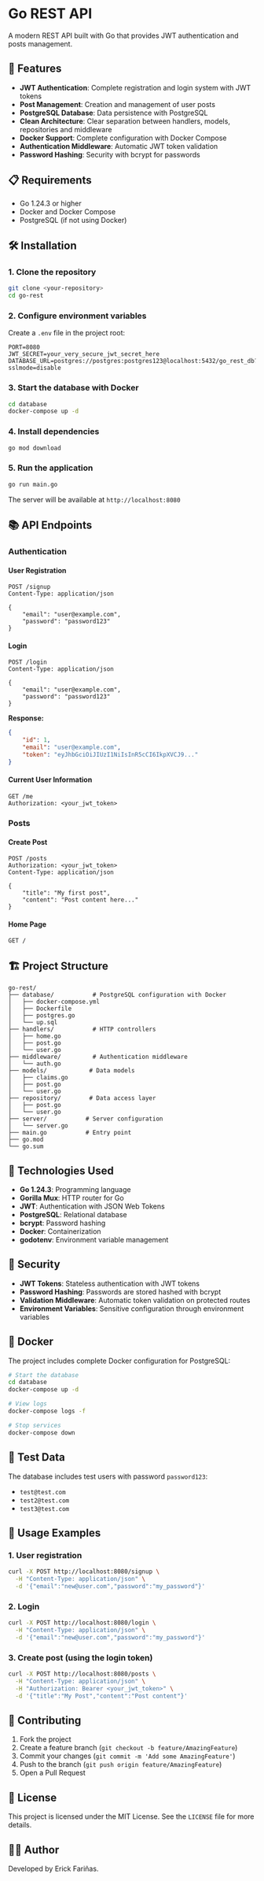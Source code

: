 # Go REST API

A modern REST API built with Go that provides JWT authentication and posts management.

## 🚀 Features

- **JWT Authentication**: Complete registration and login system with JWT tokens
- **Post Management**: Creation and management of user posts
- **PostgreSQL Database**: Data persistence with PostgreSQL
- **Clean Architecture**: Clear separation between handlers, models, repositories and middleware
- **Docker Support**: Complete configuration with Docker Compose
- **Authentication Middleware**: Automatic JWT token validation
- **Password Hashing**: Security with bcrypt for passwords

## 📋 Requirements

- Go 1.24.3 or higher
- Docker and Docker Compose
- PostgreSQL (if not using Docker)

## 🛠️ Installation

### 1. Clone the repository

```bash
git clone <your-repository>
cd go-rest
```

### 2. Configure environment variables

Create a `.env` file in the project root:

```env
PORT=8080
JWT_SECRET=your_very_secure_jwt_secret_here
DATABASE_URL=postgres://postgres:postgres123@localhost:5432/go_rest_db?sslmode=disable
```

### 3. Start the database with Docker

```bash
cd database
docker-compose up -d
```

### 4. Install dependencies

```bash
go mod download
```

### 5. Run the application

```bash
go run main.go
```

The server will be available at `http://localhost:8080`

## 📚 API Endpoints

### Authentication

#### User Registration
```http
POST /signup
Content-Type: application/json

{
    "email": "user@example.com",
    "password": "password123"
}
```

#### Login
```http
POST /login
Content-Type: application/json

{
    "email": "user@example.com",
    "password": "password123"
}
```

**Response:**
```json
{
    "id": 1,
    "email": "user@example.com",
    "token": "eyJhbGciOiJIUzI1NiIsInR5cCI6IkpXVCJ9..."
}
```

#### Current User Information
```http
GET /me
Authorization: <your_jwt_token>
```

### Posts

#### Create Post
```http
POST /posts
Authorization: <your_jwt_token>
Content-Type: application/json

{
    "title": "My first post",
    "content": "Post content here..."
}
```

#### Home Page
```http
GET /
```

## 🏗️ Project Structure

```
go-rest/
├── database/           # PostgreSQL configuration with Docker
│   ├── docker-compose.yml
│   ├── Dockerfile
│   ├── postgres.go
│   └── up.sql
├── handlers/           # HTTP controllers
│   ├── home.go
│   ├── post.go
│   └── user.go
├── middleware/         # Authentication middleware
│   └── auth.go
├── models/            # Data models
│   ├── claims.go
│   ├── post.go
│   └── user.go
├── repository/        # Data access layer
│   ├── post.go
│   └── user.go
├── server/           # Server configuration
│   └── server.go
├── main.go           # Entry point
├── go.mod
└── go.sum
```

## 🔧 Technologies Used

- **Go 1.24.3**: Programming language
- **Gorilla Mux**: HTTP router for Go
- **JWT**: Authentication with JSON Web Tokens
- **PostgreSQL**: Relational database
- **bcrypt**: Password hashing
- **Docker**: Containerization
- **godotenv**: Environment variable management

## 🔐 Security

- **JWT Tokens**: Stateless authentication with JWT tokens
- **Password Hashing**: Passwords are stored hashed with bcrypt
- **Validation Middleware**: Automatic token validation on protected routes
- **Environment Variables**: Sensitive configuration through environment variables

## 🐳 Docker

The project includes complete Docker configuration for PostgreSQL:

```bash
# Start the database
cd database
docker-compose up -d

# View logs
docker-compose logs -f

# Stop services
docker-compose down
```

## 🧪 Test Data

The database includes test users with password `password123`:

- `test@test.com`
- `test2@test.com`
- `test3@test.com`

## 📝 Usage Examples

### 1. User registration
```bash
curl -X POST http://localhost:8080/signup \
  -H "Content-Type: application/json" \
  -d '{"email":"new@user.com","password":"my_password"}'
```

### 2. Login
```bash
curl -X POST http://localhost:8080/login \
  -H "Content-Type: application/json" \
  -d '{"email":"new@user.com","password":"my_password"}'
```

### 3. Create post (using the login token)
```bash
curl -X POST http://localhost:8080/posts \
  -H "Content-Type: application/json" \
  -H "Authorization: Bearer <your_jwt_token>" \
  -d '{"title":"My Post","content":"Post content"}'
```

## 🤝 Contributing

1. Fork the project
2. Create a feature branch (`git checkout -b feature/AmazingFeature`)
3. Commit your changes (`git commit -m 'Add some AmazingFeature'`)
4. Push to the branch (`git push origin feature/AmazingFeature`)
5. Open a Pull Request

## 📄 License

This project is licensed under the MIT License. See the `LICENSE` file for more details.

## 👨‍💻 Author

Developed by Erick Fariñas.
